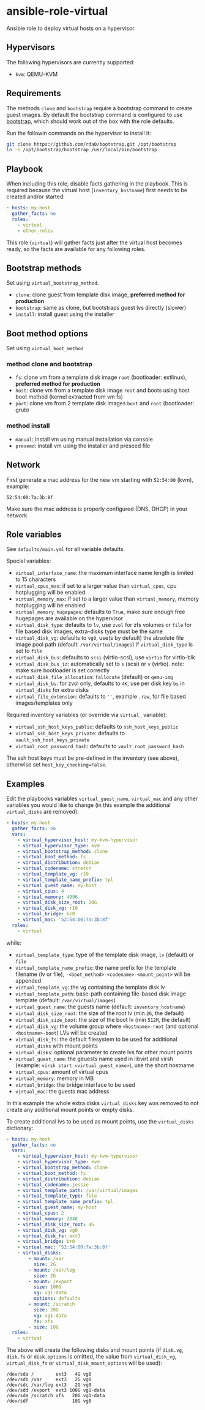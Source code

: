 ansible-role-virtual
====================

Ansible role to deploy virtual hosts on a hypervisor.

Hypervisors
-----------

The following hypervisors are currently supported:

- `kvm`: QEMU-KVM

Requirements
------------

The methods `clone` and `bootstrap` require a bootstrap command to create guest images. By default the bootstrap command is configured to use [bootstrap](https://github.com/rda0/bootstrap), which should work out of the box with the role defaults.

Run the followin commands on the hypervisor to install it:

```bash
git clone https://github.com/rda0/bootstrap.git /opt/bootstrap
ln -s /opt/bootstrap/bootstrap /usr/local/bin/bootstrap
```

Playbook
--------

When including this role, disable facts gathering in the playbook. This is required because the virtual host (`inventory_hostname`) first needs to be created and/or started:

```yaml
- hosts: my-host
  gather_facts: no
  roles:
    - virtual
    - other_roles
```

This role (`virtual`) will gather facts just after the virtual host becomes ready, so the facts are available for any following roles.

Bootstrap methods
-----------------

Set using `virtual_bootstrap_method`.

- `clone`: clone guest from template disk image, **preferred method for production**
- `bootstrap`: same as clone, but bootstraps guest lvs directly (slower)
- `install`: install guest using the installer

Boot method options
-------------------

Set using `virtual_boot_method`

### method clone and bootstrap

- `fs`: clone vm from a template disk image `root` (bootloader: extlinux), **preferred method for production**
- `host`: clone vm from a template disk image `root` and boots using host boot method (kernel extracted from vm fs)
- `part`: clone vm from 2 template disk images `boot` and `root` (bootloader: grub)

### method install

- `manual`: install vm using manual installation via console
- `preseed`: install vm using the installer and preseed file

Network
-------

First generate a mac address for the new vm starting with `52:54:00` (kvm), example:

```
52:54:00:7a:3b:8f
```

Make sure the mac address is properly configured (DNS, DHCP) in your network.

Role variables
--------------

See `defaults/main.yml` for all variable defaults.

Special variables:

- `virtual_interface_name`: the maximum interface name length is limited to 15 characters
- `virtual_cpus_max`: if set to a larger value than `virtual_cpus`, cpu hotplugging will be enabled
- `virtual_memory_max`: if set to a larger value than `virtual_memory`, memory hotplugging will be enabled
- `virtual_memory_hugepages`: defaults to `True`, make sure enough free hugepages are available on the hypervisor
- `virtual_disk_type`: defaults to `lv`, use `zvol` for zfs volumes or `file` for file based disk images, extra-disks type must be the same
- `virtual_disk_vg`: defaults to `vg0`, use(s by default) the absolute file image pool path (default: `/var/virtual/images`) if `virtual_disk_type` is set to `file`
- `virtual_disk_bus`: defaults to `scsi` (virtio-scsi), use `virtio` for virtio-blk
- `virtual_disk_bus_id`: automatically set to `s` (scsi) or `v` (virtio). note: make sure bootloader is set correctly
- `virtual_disk_file_allocation`: `fallocate` (default) or `qemu-img`
- `virtual_disk_bs`: for zvol only, defaults to `4K`, use per disk key `bs` in `virtual_disks` for extra disks
- `virtual_file_extension`: defaults to `''`, example `.raw`, for file based images/templates only

Required inventory variables (or override via `virtual_` variable):

- `virtual_ssh_host_keys_public`: defaults to `ssh_host_keys_public`
- `virtual_ssh_host_keys_private`: defaults to `vault_ssh_host_keys_private`
- `virtual_root_password_hash`: defaults to `vault_root_password_hash`

The ssh host keys must be pre-defined in the inventory (see above), otherwise set `host_key_checking=False`.

Examples
--------

Edit the playbooks variables `virtual_guest_name`, `virtual_mac` and any other variables you would like to change (in this example the additional `virtual_disks` are removed):

```yaml
- hosts: my-host
  gather_facts: no
  vars:
    - virtual_hypervisor_host: my-kvm-hypervisor
    - virtual_hypervisor_type: kvm
    - virtual_bootstrap_method: clone
    - virtual_boot_method: fs
    - virtual_distribution: debian
    - virtual_codename: stretch
    - virtual_template_vg: r10
    - virtual_template_name_prefix: tpl
    - virtual_guest_name: my-host
    - virtual_cpus: 4
    - virtual_memory: 4096
    - virtual_disk_size_root: 10G
    - virtual_disk_vg: r10
    - virtual_bridge: br0
    - virtual_mac: '52:54:00:7a:3b:8f'
  roles:
    - virtual
```

while:

- `virtual_template_type`: type of the template disk image, `lv` (default) or `file`
- `virtual_template_name_prefix`: the name prefix for the template filename (lv or file), `-<boot_method>-<codename>-<mount_point>` will be appended
- `virtual_template_vg`: the vg containing the template disk lv
- `virtual_template_path`: base-path containing file-based disk image template (default: `/var/virtual/images`)
- `virtual_guest_name`: the guests name (default: `inventory_hostname`)
- `virtual_disk_size_root`: the size of the root lv (min `2G`, the default)
- `virtual_disk_size_boot`: the size of the boot lv (min `512M`, the default)
- `virtual_disk_vg`: the volume group where `<hostname>-root` (and optional `<hostname>-boot`) LVs will be created
- `virtual_disk_fs`: the default filesystem to be used for additional `virtual_disks` with mount points
- `virtual_disks`: optional parameter to create lvs for other mount points
- `virtual_guest_name`: the geuests name used in libvirt and virsh (example: `virsh start <virtual_guest_name>`), use the short hostname
- `virtual_cpus`: amount of virtual cpus
- `virtual_memory`: memory in MB
- `virtual_bridge`: the bridge interface to be used
- `virtual_mac`: the guests mac address

In this example the whole extra disks `virtual_disks` key was removed to not create any additional mount points or empty disks.

To create additional lvs to be used as mount points, use the `virtual_disks` dictionary:

```yaml
- hosts: my-host
  gather_facts: no
  vars:
    - virtual_hypervisor_host: my-kvm-hypervisor
    - virtual_hypervisor_type: kvm
    - virtual_bootstrap_method: clone
    - virtual_boot_method: fs
    - virtual_distribution: debian
    - virtual_codename: jessie
    - virtual_template_path: /var/virtual/images
    - virtual_template_type: file
    - virtual_template_name_prefix: tpl
    - virtual_guest_name: my-host
    - virtual_cpus: 2
    - virtual_memory: 2048
    - virtual_disk_size_root: 4G
    - virtual_disk_vg: vg0
    - virtual_disk_fs: ext3
    - virtual_bridge: br0
    - virtual_mac: '52:54:00:7a:3b:8f'
    - virtual_disks:
        - mount: /var
          size: 2G
        - mount: /var/log
          size: 2G
        - mount: /export
          size: 100G
          vg: vg1-data
          options: defaults
        - mount: /scratch
          size: 20G
          vg: vg1-data
          fs: xfs
        - size: 10G
  roles:
    - virtual
```

The above will create the following disks and mount points (if `disk.vg`, `disk.fs` or `disk.options` is omitted, the value from `virtual_disk_vg`, `virtual_disk_fs` or `virtual_disk_mount_options` will be used):

```
/dev/sda /        ext3   4G vg0
/dev/sdb /var     ext3   2G vg0
/dev/sdc /var/log ext3   2G vg0
/dev/sdd /export  ext3 100G vg1-data
/dev/sde /scratch xfs   20G vg1-data
/dev/sdf                10G vg0
```
